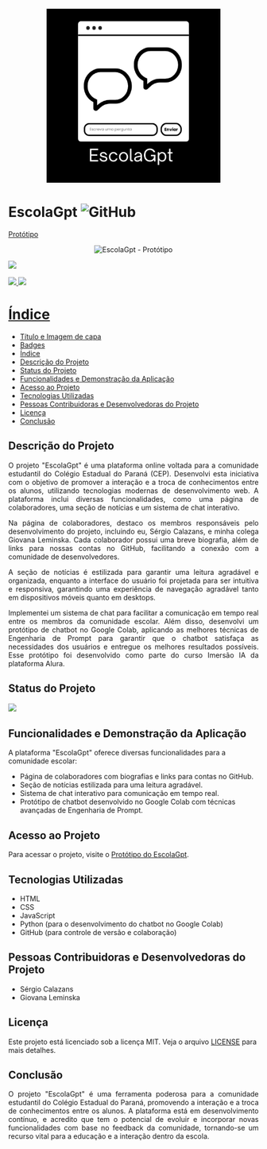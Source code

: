 <p align="center">
  <img width="350" alt="EscolaGpt" src="img/EscolaGpt.png">
</p>

# EscolaGpt ![GitHub](https://img.shields.io/github/license/Gunga-16/Escola-Gpt)

 <a href="https://escolagpt.my.canva.site/">Protótipo</a>
 <p align="center">
  <img width="800" alt="EscolaGpt - Protótipo" src="img/EscolaGpt - Protótipo.png">
</p>
       
<p align="normal">
<img loading="lazy" src="http://img.shields.io/static/v1?label=STATUS&message=EM%20DESENVOLVIMENTO&color=GREEN&style=for-the-badge"/>
</p>

<div>
  <a href="https://github.com/Gunga-16">
  <img loading="lazy" height="180em" src="https://github-readme-stats.vercel.app/api/top-langs/?username=Gunga-16&layout=compact&langs_count=7&theme=dracula"/>
  <img loading="lazy" height="180em" src="https://github-readme-stats.vercel.app/api?username=Gunga-16&show_icons=true&theme=dracula&include_all_commits=true&count_private=true"/>
</div>

# Índice 

* [Título e Imagem de capa](#Título-e-Imagem-de-capa)
* [Badges](#badges)
* [Índice](#índice)
* [Descrição do Projeto](#descrição-do-projeto)
* [Status do Projeto](#status-do-projeto)
* [Funcionalidades e Demonstração da Aplicação](#funcionalidades-e-demonstração-da-aplicação)
* [Acesso ao Projeto](#acesso-ao-projeto)
* [Tecnologias Utilizadas](#tecnologias-utilizadas)
* [Pessoas Contribuidoras e Desenvolvedoras do Projeto](#pessoas-contribuidoras-desenvolvedoras)
* [Licença](#licença)
* [Conclusão](#conclusão)

## Descrição do Projeto

<div style="text-align: justify;"> O projeto "EscolaGpt" é uma plataforma online voltada para a comunidade estudantil do Colégio Estadual do Paraná (CEP). Desenvolvi esta iniciativa com o objetivo de promover a interação e a troca de conhecimentos entre os alunos, utilizando tecnologias modernas de desenvolvimento web. A plataforma inclui diversas funcionalidades, como uma página de colaboradores, uma seção de notícias e um sistema de chat interativo.

Na página de colaboradores, destaco os membros responsáveis pelo desenvolvimento do projeto, incluindo eu, Sérgio Calazans, e minha colega Giovana Leminska. Cada colaborador possui uma breve biografia, além de links para nossas contas no GitHub, facilitando a conexão com a comunidade de desenvolvedores.

A seção de notícias é estilizada para garantir uma leitura agradável e organizada, enquanto a interface do usuário foi projetada para ser intuitiva e responsiva, garantindo uma experiência de navegação agradável tanto em dispositivos móveis quanto em desktops.

Implementei um sistema de chat para facilitar a comunicação em tempo real entre os membros da comunidade escolar. Além disso, desenvolvi um protótipo de chatbot no Google Colab, aplicando as melhores técnicas de Engenharia de Prompt para garantir que o chatbot satisfaça as necessidades dos usuários e entregue os melhores resultados possíveis. Esse protótipo foi desenvolvido como parte do curso Imersão IA da plataforma Alura. </div>

## Status do Projeto

<img loading="lazy" src="http://img.shields.io/static/v1?label=STATUS&message=EM%20DESENVOLVIMENTO&color=GREEN&style=for-the-badge"/>

## Funcionalidades e Demonstração da Aplicação

A plataforma "EscolaGpt" oferece diversas funcionalidades para a comunidade escolar:
- Página de colaboradores com biografias e links para contas no GitHub.
- Seção de notícias estilizada para uma leitura agradável.
- Sistema de chat interativo para comunicação em tempo real.
- Protótipo de chatbot desenvolvido no Google Colab com técnicas avançadas de Engenharia de Prompt.

## Acesso ao Projeto

Para acessar o projeto, visite o [Protótipo do EscolaGpt](https://escolagpt.my.canva.site/).

## Tecnologias Utilizadas

- HTML
- CSS
- JavaScript
- Python (para o desenvolvimento do chatbot no Google Colab)
- GitHub (para controle de versão e colaboração)

## Pessoas Contribuidoras e Desenvolvedoras do Projeto

- Sérgio Calazans
- Giovana Leminska

## Licença

Este projeto está licenciado sob a licença MIT. Veja o arquivo [LICENSE](https://github.com/Gunga-16/Escola-Gpt/blob/main/LICENSE) para mais detalhes.

## Conclusão

<div style="text-align: justify;"> O projeto "EscolaGpt" é uma ferramenta poderosa para a comunidade estudantil do Colégio Estadual do Paraná, promovendo a interação e a troca de conhecimentos entre os alunos. A plataforma está em desenvolvimento contínuo, e acredito que tem o potencial de evoluir e incorporar novas funcionalidades com base no feedback da comunidade, tornando-se um recurso vital para a educação e a interação dentro da escola. </div>

